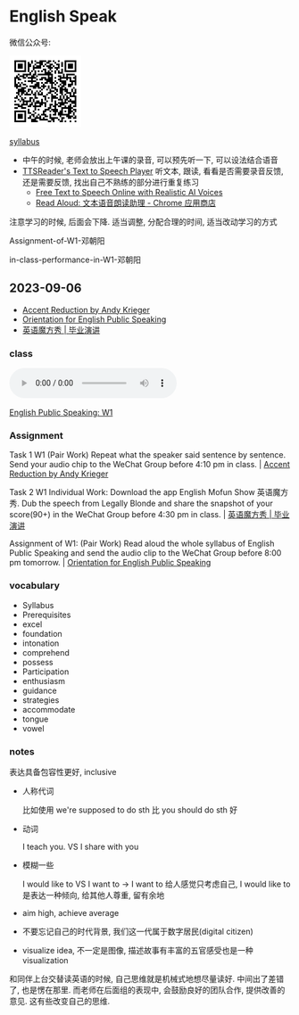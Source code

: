 # English Speak

微信公众号:

![](assets/qrcode.bmp)

<a class="Pages" target="_blank" href="assets/syllabus.pdf">syllabus</a>

- 中午的时候, 老师会放出上午课的录音, 可以预先听一下, 可以设法结合语音
- [TTSReader's Text to Speech Player](https://ttsreader.com/player/) 听文本, 跟读, 看看是否需要录音反馈, 还是需要反馈, 找出自己不熟练的部分进行重复练习
  - [Free Text to Speech Online with Realistic AI Voices](https://www.naturalreaders.com/online/)
  - [Read Aloud: 文本语音朗读助理 - Chrome 应用商店](https://chrome.google.com/webstore/detail/read-aloud-a-text-to-spee/hdhinadidafjejdhmfkjgnolgimiaplp)

注意学习的时候, 后面会下降. 适当调整, 分配合理的时间, 适当改动学习的方式

Assignment-of-W1-邓朝阳

in-class-performance-in-W1-邓朝阳

## 2023-09-06

- [Accent Reduction by Andy Krieger](https://mp.weixin.qq.com/s/-Q9BgD3rKus-OYhcJ_29kA)
- [Orientation for English Public Speaking](https://mp.weixin.qq.com/s/TvBgV0NuXoZ69xku4Tgejg)
- [英语魔方秀 | 毕业演讲](https://www.mofunenglish.com/app/share_section?section_id=89105&v=ios_11.0.14)

### class

<audio controls>
  <source class="Pages"
    src="assets/class-audio/Week-1-of-EPS-Part-I.m4a"
    type="audio/mp3">
  </source>
</audio>

[English Public Speaking: W1](https://mp.weixin.qq.com/s/vzJ4AJd70D9vIrHr6MB2kw)

### Assignment

Task 1 W1 (Pair Work) Repeat what the speaker said sentence by sentence. Send your audio chip to the WeChat Group before 4:10 pm in class. | [Accent Reduction by Andy Krieger](https://mp.weixin.qq.com/s/-Q9BgD3rKus-OYhcJ_29kA)

Task 2 W1 Individual Work: Download the app English Mofun Show 英语魔方秀. Dub the speech from Legally Blonde and share the snapshot of your score(90+) in the WeChat Group before 4:30 pm in class. | [英语魔方秀 | 毕业演讲](https://www.mofunenglish.com/app/share_section?section_id=89105&v=ios_11.0.14)

Assignment of W1: (Pair Work) Read aloud the whole syllabus of English Public Speaking and send the audio clip to the WeChat Group before 8:00 pm tomorrow. | [Orientation for English Public Speaking](https://mp.weixin.qq.com/s/TvBgV0NuXoZ69xku4Tgejg)

### vocabulary

- Syllabus
- Prerequisites
- excel
- foundation
- intonation
- comprehend
- possess
- Participation
- enthusiasm
- guidance
- strategies
- accommodate
- tongue
- vowel

### notes

表达具备包容性更好, inclusive

- 人称代词

  比如使用 we're supposed to do sth 比 you should do sth 好

- 动词

  I teach you. VS I share with you

- 模糊一些

  I would like to VS I want to -> I want to 给人感觉只考虑自己, I would like to 是表达一种倾向, 给其他人尊重, 留有余地

- aim high, achieve average

- 不要忘记自己的时代背景, 我们这一代属于数字居民(digital citizen)

- visualize idea, 不一定是图像, 描述故事有丰富的五官感受也是一种 visualization

和同伴上台交替读英语的时候, 自己思维就是机械式地想尽量读好. 中间出了差错了, 也是愣在那里. 而老师在后面组的表现中, 会鼓励良好的团队合作, 提供改善的意见. 这有些改变自己的思维.
